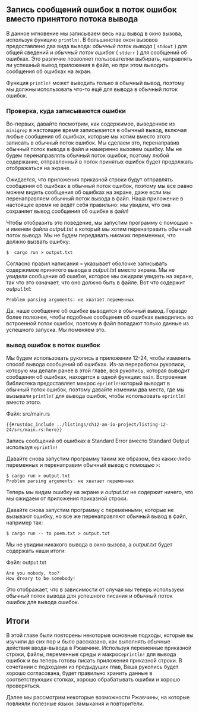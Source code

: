 ## Запись сообщений ошибок в поток ошибок вместо принятого потока вывода

В данное мгновение мы записываем весь наш вывод в окно вызова, используя функцию `println!`. В большинстве окон вызовов предоставлено два вида вывода: *обычный поток вывода* ( `stdout` ) для общей сведений и *обычный поток ошибок* ( `stderr` ) для сообщений об ошибках. Это различие позволяет пользователям выбирать, направлять ли успешный вывод приложения в файл, но при этом выводить сообщения об ошибках на экран.

Функция  `println!` может выводить только в обычный вывод, поэтому мы должны использовать что-то ещё для вывода в обычный поток ошибок.

### Проверка, куда записываются ошибки

Во-первых, давайте посмотрим, как содержимое, выведенное из `minigrep` в настоящее время записывается в обычный вывод, включая любые сообщения об ошибках, которые мы хотим вместо этого записать в обычный поток ошибок. Мы сделаем это, перенаправив обычный поток вывода в файл и намеренно вызовем ошибку. Мы не будем перенаправлять обычный поток ошибок, поэтому любой содержание, отправленный в поток принятых ошибок будет продолжать отображаться на экране.

Ожидается, что приложения приказной строки будут отправлять сообщения об ошибках в обычный поток ошибок, поэтому мы все равно можем видеть сообщения об ошибках на экране, даже если мы перенаправляем обычный поток вывода в файл. Наша приложение в настоящее время не ведёт себя правильно: мы увидим, что она сохраняет вывод сообщения об ошибке в файл!

Чтобы отобразить это поведение, мы запустим программу с помощью `>` и именем файла *output.txt* в который мы хотим перенаправить обычный поток вывода. Мы не будем передавать никаких переменных, что должно вызвать ошибку:

```console
$  cargo run > output.txt
```

Согласно правил написания `>` указывает оболочке записывать содержимое принятого вывода в *output.txt* вместо экрана. Мы не увидели сообщение об ошибке, которое мы ожидали увидеть на экране, так что это означает, что оно должно быть в файле. Вот что содержит *output.txt*:

```text
Problem parsing arguments: не хватает переменных
```

Да, наше сообщение об ошибке выводится в обычный вывод. Гораздо более полезнее, чтобы подобные сообщения об ошибках выводились во встроенной поток ошибок, поэтому в файл попадают только данные из успешного запуска. Мы поменяем это.

### вывод ошибок в поток ошибок

Мы будем использовать рукопись в приложении 12-24, чтобы изменить способ вывода сообщений об ошибках. Из-за переработки рукописи, которую мы делали ранее в этой главе, вся рукопись, которая выводит сообщения об ошибках, находится в одной функции: `main`. Встроенная библиотека предоставляет макрос `eprintln!`который выводит в обычный поток ошибок, поэтому давайте изменим два места, где мы вызывали `println!` для вывода ошибок, чтобы использовать `eprintln!` вместо этого.

<span class="filename">Файл: src/main.rs</span>

```rust,ignore
{{#rustdoc_include ../listings/ch12-an-io-project/listing-12-24/src/main.rs:here}}
```

<span class="caption">Запись сообщений об ошибках в Standard Error вместо Standard Output используя <code>eprintln!</code></span>

Давайте снова запустим программу таким же образом, без каких-либо переменных и перенаправим обычный вывод с помощью `>`:

```console
$ cargo run > output.txt
Problem parsing arguments: не хватает переменных
```

Теперь мы видим ошибку на экране и *output.txt* не содержит ничего, что мы ожидаем от приложения приказной строки.

Давайте снова запустим программу с переменными, которые не вызывают ошибку, но все же перенаправляют обычный вывод в файл, например так:

```console
$ cargo run -- to poem.txt > output.txt
```

Мы не увидим никакого вывода в окно вызова, а *output.txt* будет содержать наши итоги:

<span class="filename">Файл: output.txt</span>

```text
Are you nobody, too?
How dreary to be somebody!
```

Это отображает, что в зависимости от случая мы теперь используем обычный поток вывода для успешного писания и обычный поток ошибок для вывода ошибок.

## Итоги

В этой главе были повторены некоторые основные подходы, которые вы изучили до сих пор и было рассказано, как выполнять обычные действия ввода-вывода в Ржавчине. Используя переменные приказной строки, файлы, переменные среды и макрос`eprintln!` для вывода ошибок и вы теперь готовы писать приложения приказной строки. В сочетании с  подходами из предыдущих глав, Ваша рукопись будет хорошо согласована, будет правильно хранить данные в соответствующих стопках, хорошо обрабатывать ошибки и хорошо проверяться.

Далее мы рассмотрим некоторые возможности Ржавчины, на которые повлияли полезные  языки: замыкания и повторители.
